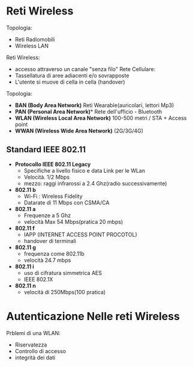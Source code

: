 # Reti Wireless

Topologia:
- Reti Radiomobili 
- Wireless LAN

Reti Wireless:
- accesso attraverso un canale "senza filo"
Rete Cellulare:
- Tassellatura di aree adiacenti e/o sovrapposte
- L'utente si muove di cella in cella (handover)

Topologia:
- **BAN (Body Area Network)**
Reti Wearable(auricolari, lettori Mp3)
- **PAN (Personal Area Network)***
Rete dell'ufficio - Bluetooth
- **WLAN (Wireless Local Area Network)**
100-500 metri / STA + Access point
- **WWAN (Wireless Wide Area Network)**
(2G/3G/4G)
 
 ## Standard IEEE 802.11
- **Protocollo IEEE 802.11 Legacy**
	- Specifiche a livello fisico e data Link per le WLan
	- Velocità. 1/2 Mbps
	- mezzo: raggi infrarossi a 2.4 Ghz(radio successivamente)
- **802.11 b**
	- Wi-Fi : Wireless Fidelity
	- Datarate di 11 Mbps con CSMA/CA
- **802.11 a**
	- Frequenze a 5 Ghz
	- velocità Max 54 Mbps(pratica 20 mbps)
- **802.11 f**
	- IAPP (INTERNET ACCESS POINT PROCOTOL)
	- handover di terminali
- **802.11 g**
	- frequenza come 802.11b
	- velocità 24.7 mbps
- **802.11 i**
	- uso di cifratura simmetrica AES
	- IEEE 802.1X
- **802.11 n**
	- velocità di 250Mbps(100 pratica)

# Autenticazione Nelle reti Wireless

Prblemi di una WLAN:
- Riservatezza
- Controllo di accesso
- integrità dei dati


<!--stackedit_data:
eyJoaXN0b3J5IjpbLTY1MDk4MTA3NSwtOTc4OTg2NTQ3XX0=
-->